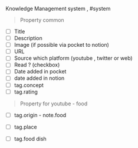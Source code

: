 Knowledge Management system   , #system  
   
   
> Property common    

- [ ] Title   
- [ ] Description   
- [ ] Image (if possible via pocket to notion)   
- [ ] URL   
- [ ] Source which platform (youtube , twitter or web)   
- [ ] Read ? (checkbox)   
- [ ] Date added in pocket   
- [ ] date added in notion   
- [ ] tag.concept    
- [ ] tag.rating   
> Property for youtube - food   

- [ ] tag.origin - note.food   
- [ ] tag.place   
- [ ] tag.food dish   
   
